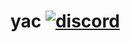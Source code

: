 # yac [![discord](https://discordapp.com/api/guilds/208605007744860163/widget.png)](https://discord.gg/zwmx2rn)
